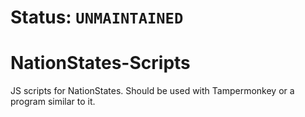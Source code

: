 # Status: `UNMAINTAINED`

# NationStates-Scripts
JS scripts for NationStates. Should be used with Tampermonkey or a program similar to it.
